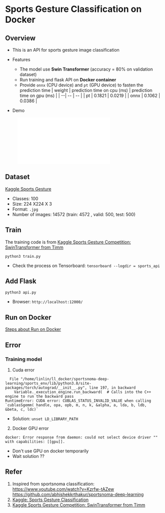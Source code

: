 # Sports Gesture Classification on Docker

## Overview 
- This is an API for sports gesture image classification
- Features
  - The model use **Swin Transformer** (accuracy = 80% on validation dataset)
  - Run training and flask API on **Docker container**
  - Provide `onnx` (CPU device) and `pt` (GPU device) to fasten the prediction time 
    | weight | prediction time on cpu (ms) | prediction time on gpu (ms) |
    | --| -- | -- |
    | pt | 0.1821 | 0.0219 |
    | onnx | 0.1062 | 0.0386 |

- Demo
<figure class="video_container">
  <iframe src="attached/pc_and_docker.mp4" frameborder="0" allowfullscreen="true"> </iframe>
</figure>

## Dataset 
[Kaggle Sports Gesture](https://www.kaggle.com/datasets/gpiosenka/sports-classification)
- Classes: 100
- Size: 224 X224 X 3
- Format: `.jpg` 
- Number of images: 14572 (train: 4572 , valid: 500, test: 500)

## Train
The training code is from [Kaggle Sports Gesture Competition: SwinTransformer from Timm](https://www.kaggle.com/code/pkbpkb0055/99-2-classification-using-swin-transformer)
```
python3 train.py
```
- Check the process on Tensorboard: `tensorboard --logdir = sports_api`

## Add Flask
```
python3 api.py
```
- Browser: `http://localhost:12000/`



## Run on Docker 
[Steps about Run on Docker](attached/Build_docker_image.md)


## Error 
### Training model
1. Cuda error 
```
  File "/home/linlin/ll_docker/sportsnoma-deep-learning/sports_env/lib/python3.8/site-packages/torch/autograd/__init__.py", line 197, in backward
    Variable._execution_engine.run_backward(  # Calls into the C++ engine to run the backward pass
RuntimeError: CUDA error: CUBLAS_STATUS_INVALID_VALUE when calling `cublasSgemm( handle, opa, opb, m, n, k, &alpha, a, lda, b, ldb, &beta, c, ldc)`
```
- Solution: `unset LD_LIBRARY_PATH`

2. Docker GPU error
```
docker: Error response from daemon: could not select device driver "" with capabilities: [[gpu]].
```
- Don't use GPU on docker temporarily
- Wait solution ??


## Refer
1. Inspired from sportsnoma classification: https://www.youtube.com/watch?v=Kzrfw-tAZew
https://github.com/abhishekkrthakur/sportsnoma-deep-learning
2. [Kaggle: Sports Gesture Classification](https://www.kaggle.com/datasets/gpiosenka/sports-classification)
3. [Kaggle Sports Gesture Competition: SwinTransformer from Timm](https://www.kaggle.com/code/pkbpkb0055/99-2-classification-using-swin-transformer)